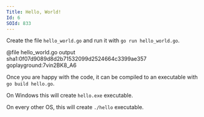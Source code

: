 ```yaml
---
Title: Hello, World!
Id: 6
SOId: 833
---
```

Create the file `hello_world.go` and run it with `go run hello_world.go`.

@file hello_world.go output sha1:0f07d9089d8d2b71532099d2524664c3399ae357 goplayground:7vin2BK8_A6

Once you are happy with the code, it can be compiled to an executable with `go build hello.go`.

On Windows this will create `hello.exe` executable.

On every other OS, this will create `./hello` executable.
